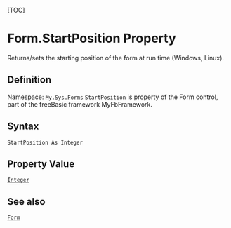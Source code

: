 [TOC]
# Form.StartPosition Property
Returns/sets the starting position of the form at run time (Windows, Linux).
## Definition
Namespace: [`My.Sys.Forms`](My.Sys.Forms.md)
`StartPosition` is property of the Form control, part of the freeBasic framework MyFbFramework.
## Syntax
```freeBasic
StartPosition As Integer
```
## Property Value
[`Integer`]("https://www.freebasic.net/wiki/KeyPgInteger")
## See also
[`Form`](Form.md)
